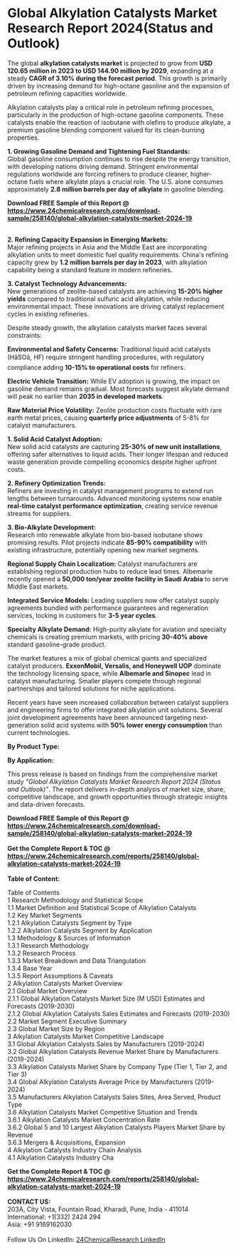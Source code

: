 <h1>Global Alkylation Catalysts Market Research Report 2024(Status and Outlook)</h1><p>The global <strong>alkylation catalysts market</strong> is projected to grow from <strong>USD 120.65 million in 2023 to USD 144.90 million by 2029</strong>, expanding at a steady <strong>CAGR of 3.10% during the forecast period</strong>. This growth is primarily driven by increasing demand for high-octane gasoline and the expansion of petroleum refining capacities worldwide.</p><p>Alkylation catalysts play a critical role in petroleum refining processes, particularly in the production of high-octane gasoline components. These catalysts enable the reaction of isobutane with olefins to produce alkylate, a premium gasoline blending component valued for its clean-burning properties.</p><p><strong>1. Growing Gasoline Demand and Tightening Fuel Standards:</strong><br>
Global gasoline consumption continues to rise despite the energy transition, with developing nations driving demand. Stringent environmental regulations worldwide are forcing refiners to produce cleaner, higher-octane fuels where alkylate plays a crucial role. The U.S. alone consumes approximately <strong>2.8 million barrels per day of alkylate</strong> in gasoline blending.</p><div><b>Download FREE Sample of this Report @ 
            <a href="https://www.24chemicalresearch.com/download-sample/258140/global-alkylation-catalysts-market-2024-19">
            https://www.24chemicalresearch.com/download-sample/258140/global-alkylation-catalysts-market-2024-19</a></b></div><br><p><strong>2. Refining Capacity Expansion in Emerging Markets:</strong><br>
Major refining projects in Asia and the Middle East are incorporating alkylation units to meet domestic fuel quality requirements. China's refining capacity grew by <strong>1.2 million barrels per day in 2023</strong>, with alkylation capability being a standard feature in modern refineries.</p><p><strong>3. Catalyst Technology Advancements:</strong><br>
New generations of zeolite-based catalysts are achieving <strong>15-20% higher yields</strong> compared to traditional sulfuric acid alkylation, while reducing environmental impact. These innovations are driving catalyst replacement cycles in existing refineries.</p><p>Despite steady growth, the alkylation catalysts market faces several constraints:</p><p><strong>Environmental and Safety Concerns:</strong> Traditional liquid acid catalysts (HâSOâ, HF) require stringent handling procedures, with regulatory compliance adding <strong>10-15% to operational costs</strong> for refiners.</p><p><strong>Electric Vehicle Transition:</strong> While EV adoption is growing, the impact on gasoline demand remains gradual. Most forecasts suggest alkylate demand will peak no earlier than <strong>2035 in developed markets</strong>.</p><p><strong>Raw Material Price Volatility:</strong> Zeolite production costs fluctuate with rare earth metal prices, causing <strong>quarterly price adjustments</strong> of 5-8% for catalyst manufacturers.</p><p><strong>1. Solid Acid Catalyst Adoption:</strong><br>
New solid acid catalysts are capturing <strong>25-30% of new unit installations</strong>, offering safer alternatives to liquid acids. Their longer lifespan and reduced waste generation provide compelling economics despite higher upfront costs.</p><p><strong>2. Refinery Optimization Trends:</strong><br>
Refiners are investing in catalyst management programs to extend run lengths between turnarounds. Advanced monitoring systems now enable <strong>real-time catalyst performance optimization</strong>, creating service revenue streams for suppliers.</p><p><strong>3. Bio-Alkylate Development:</strong><br>
Research into renewable alkylate from bio-based isobutane shows promising results. Pilot projects indicate <strong>85-90% compatibility</strong> with existing infrastructure, potentially opening new market segments.</p><p><strong>Regional Supply Chain Localization:</strong> Catalyst manufacturers are establishing regional production hubs to reduce lead times. Albemarle recently opened a <strong>50,000 ton/year zeolite facility in Saudi Arabia</strong> to serve Middle East markets.</p><p><strong>Integrated Service Models:</strong> Leading suppliers now offer catalyst supply agreements bundled with performance guarantees and regeneration services, locking in customers for <strong>3-5 year cycles</strong>.</p><p><strong>Specialty Alkylate Demand:</strong> High-purity alkylate for aviation and specialty chemicals is creating premium markets, with pricing <strong>30-40% above</strong> standard gasoline-grade product.</p><p>The market features a mix of global chemical giants and specialized catalyst producers. <strong>ExxonMobil, Versalis, and Honeywell UOP</strong> dominate the technology licensing space, while <strong>Albemarle and Sinopec</strong> lead in catalyst manufacturing. Smaller players compete through regional partnerships and tailored solutions for niche applications.</p><p>Recent years have seen increased collaboration between catalyst suppliers and engineering firms to offer integrated alkylation unit solutions. Several joint development agreements have been announced targeting next-generation solid acid systems with <strong>50% lower energy consumption</strong> than current technologies.</p><p><strong>By Product Type:</strong></p><p><strong>By Application:</strong></p><p>This press release is based on findings from the comprehensive market study <em>"Global Alkylation Catalysts Market Research Report 2024 (Status and Outlook)"</em>. The report delivers in-depth analysis of market size, share, competitive landscape, and growth opportunities through strategic insights and data-driven forecasts.</p><div><b>Download FREE Sample of this Report @ 
            <a href="https://www.24chemicalresearch.com/download-sample/258140/global-alkylation-catalysts-market-2024-19">
            https://www.24chemicalresearch.com/download-sample/258140/global-alkylation-catalysts-market-2024-19</a></b></div><br><div><b>Get the Complete Report & TOC @ 
            <a href="https://www.24chemicalresearch.com/reports/258140/global-alkylation-catalysts-market-2024-19">
            https://www.24chemicalresearch.com/reports/258140/global-alkylation-catalysts-market-2024-19</a></b></div><br>
            <b>Table of Content:</b><p>Table of Contents<br />
1 Research Methodology and Statistical Scope<br />
1.1 Market Definition and Statistical Scope of Alkylation Catalysts<br />
1.2 Key Market Segments<br />
1.2.1 Alkylation Catalysts Segment by Type<br />
1.2.2 Alkylation Catalysts Segment by Application<br />
1.3 Methodology & Sources of Information<br />
1.3.1 Research Methodology<br />
1.3.2 Research Process<br />
1.3.3 Market Breakdown and Data Triangulation<br />
1.3.4 Base Year<br />
1.3.5 Report Assumptions & Caveats<br />
2 Alkylation Catalysts Market Overview<br />
2.1 Global Market Overview<br />
2.1.1 Global Alkylation Catalysts Market Size (M USD) Estimates and Forecasts (2019-2030)<br />
2.1.2 Global Alkylation Catalysts Sales Estimates and Forecasts (2019-2030)<br />
2.2 Market Segment Executive Summary<br />
2.3 Global Market Size by Region<br />
3 Alkylation Catalysts Market Competitive Landscape<br />
3.1 Global Alkylation Catalysts Sales by Manufacturers (2019-2024)<br />
3.2 Global Alkylation Catalysts Revenue Market Share by Manufacturers (2019-2024)<br />
3.3 Alkylation Catalysts Market Share by Company Type (Tier 1, Tier 2, and Tier 3)<br />
3.4 Global Alkylation Catalysts Average Price by Manufacturers (2019-2024)<br />
3.5 Manufacturers Alkylation Catalysts Sales Sites, Area Served, Product Type<br />
3.6 Alkylation Catalysts Market Competitive Situation and Trends<br />
3.6.1 Alkylation Catalysts Market Concentration Rate<br />
3.6.2 Global 5 and 10 Largest Alkylation Catalysts Players Market Share by Revenue<br />
3.6.3 Mergers & Acquisitions, Expansion<br />
4 Alkylation Catalysts Industry Chain Analysis<br />
4.1 Alkylation Catalysts Industry Cha</p><div><b>Get the Complete Report & TOC @ 
            <a href="https://www.24chemicalresearch.com/reports/258140/global-alkylation-catalysts-market-2024-19">
            https://www.24chemicalresearch.com/reports/258140/global-alkylation-catalysts-market-2024-19</a></b></div><br><b>CONTACT US:</b><br>
            203A, City Vista, Fountain Road, Kharadi, Pune, India - 411014<br>
            International: +1(332) 2424 294<br>
            Asia: +91 9169162030 <br><br>
            Follow Us On LinkedIn: <a href="https://www.linkedin.com/company/24chemicalresearch/">24ChemicalResearch LinkedIn</a>